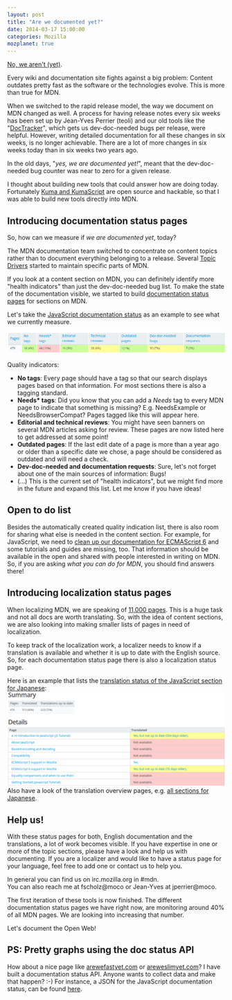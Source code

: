 ```yaml
---
layout: post
title: "Are we documented yet?"
date: 2014-03-17 15:00:00
categories: Mozilla
mozplanet: true
---
```


<a href="http://arewedocumentedyet.com">No, we aren't (yet)</a>.

Every wiki and documentation site fights against a big problem: Content outdates
pretty fast as the software or the technologies evolve. This is more than true
for MDN.

When we switched to the rapid release model, the way we document on MDN changed
as well. A process for having release notes every six weeks has been set
up by Jean-Yves Perrier (teoli) and our old tools like the 
"<a href="http://beta.elchi3.de/doctracker/">DocTracker</a>",
which gets us dev-doc-needed bugs per release, were helpful.
However, writing detailed documentation for all these changes in six weeks,
is no longer achievable. There are a lot of more changes in six weeks today than
in six weeks two years ago.

In the old days, "<em>yes, we are documented yet!</em>", meant that the dev-doc-needed bug
counter was near to zero for a given release.

I thought about building new tools that could answer how are doing today. Fortunately
<a href="https://github.com/mozilla/kuma">Kuma and KumaScript</a>
are open source and hackable, so that I was able to build new tools directly into MDN.

<h2 id="doc_status_pages">Introducing documentation status pages</h2>
So, how can we measure if <em>we are documented yet</em>, today?

The MDN documentation team switched to concentrate on content topics rather than
to document everything belonging to a release. Several 
<a href="https://developer.mozilla.org/en-US/docs/Project:MDN/Contributing/Topic_drivers">Topic Drivers</a>
started to maintain specific parts of MDN.

If you look at a content section on MDN, you can definitely identify more "health
indicators" than just the dev-doc-needed bug list. To make the state of the 
documentation visible, we started to build 
<a href="https://developer.mozilla.org/en-US/docs/MDN/Doc_status">documentation status pages</a>
for sections on MDN.

Let's take the <a href="https://developer.mozilla.org/en-US/docs/MDN/Doc_status/JavaScript">
JavaScript documentation status</a> as an example to see what we currently measure.

<img src="/assets/img/js-doc-status.png" alt="JavaScript doc status summary">

Quality indicators:

* <strong>No tags</strong>: Every page should have a tag so that our search displays
 pages based on that information. For most sections there is also a tagging standard.
* <strong>Needs* tags</strong>: Did you know that you can add a <em>Needs</em> tag
 to every MDN page to indicate that something is missing? E.g. NeedsExample or NeedsBrowserCompat?
 Pages tagged like this will appear here.
* <strong>Editorial and technical reviews</strong>: You might have seen banners
 on several MDN articles asking for review. These pages are now listed here to 
 get addressed at some point!
* <strong>Outdated pages</strong>: If the last edit date of a page is more than a year
 ago or older than a specific date we chose, a page should be considered as 
 outdated and will need a check.
* <strong>Dev-doc-needed and documentation requests</strong>: Sure, let's not
 forget about one of the main sources of information: Bugs!
* (...) This is the current set of "health indicators", but we 
 might find more in the future and expand this list. Let me know if you have ideas!


<h2>Open to do list</h2>
Besides the automatically created quality indication list, there is also room for 
sharing what else is needed in the content section. For example, for JavaScript, we need to 
<a href="https://florianscholz.com/2014/01/javascript-documentation-clean-up-and-mdn-redesign-history">
clean up our documentation for ECMAScript 6</a> and some tutorials and guides are missing, too.
That information should be available in the open and shared with people interested
in writing on MDN. So, if you are asking <em>what you can do for MDN</em>,
you should find answers there!
 
<h2 id="localization_status">Introducing localization status pages</h2>

When localizing MDN, we are speaking of 
<a href="https://developer.mozilla.org/en-US/docs/all">11,000 pages</a>. This is
a huge task and not all docs are worth translating. So, with the idea of
content sections, we are also looking into making smaller lists of pages in need of
localization.

To keep track of the localization work, a localizer needs to know if a translation 
is available and whether it is up to date with the English source. So, for each 
documentation status page there is also a localization status page.

Here is an example that lists the 
<a href="https://developer.mozilla.org/ja/docs/MDN/Doc_status/JavaScript">translation status of the JavaScript section for Japanese</a>:
<img src="/assets/img/ja-js-status.png" alt="Japanese localization status for JavaScript">
Also have a look of the translation overview pages, e.g. 
<a href="https://developer.mozilla.org/ja/docs/MDN/Doc_status/Overview">all sections for Japanese</a>.

<h2 id="help">Help us!</h2>

With these status pages for both, English documentation and the translations, a lot
of work becomes visible. If you have expertise in one or more of the topic sections,
please have a look and help us with documenting. If you are a localizer and would
like to have a status page for your language, feel free to add one or contact us
to help you.

In general you can find us on irc.mozilla.org in #mdn.<br/>
You can also reach me at fscholz@moco or Jean-Yves at jperrier@moco.

The first iteration of these tools is now finished. The different documentation
status pages we have right now, are monitoring around 40% of all MDN pages. We
are looking into increasing that number.

Let's document the Open Web!

<h2 id="doc-status-api">PS: Pretty graphs using the doc status API</h2>
How about a nice page like <a href="http://www.arewefastyet.com/">arewefastyet.com</a> 
or <a href="https://areweslimyet.com/">areweslimyet.com</a>? I have built a 
documentation status API. Anyone wants to collect data and make that happen? :-)
For instance, a JSON for the JavaScript documentation status, can be found 
<a href="https://developer.mozilla.org/en-US/docs/MDN/Doc_status/JavaScript?raw&macros&section=json">here</a>.

